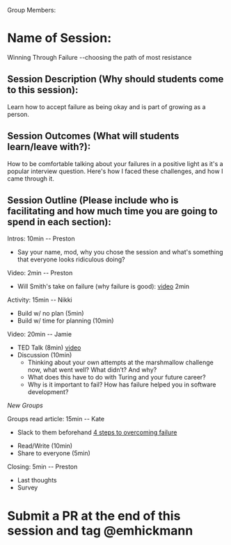 Group Members:


# Name of Session: 
Winning Through Failure --choosing the path of most resistance 

## Session Description (Why should students come to this session):

Learn how to accept failure as being okay and is part of growing as a person.

## Session Outcomes (What will students learn/leave with?):

How to be comfortable talking about your failures in a positive light as it's a popular interview question.
Here's how I faced these challenges, and how I came through it.

## Session Outline (Please include who is facilitating and how much time you are going to spend in each section):
Intros: 10min -- Preston
 - Say your name, mod, why you chose the session and what's something that everyone looks ridiculous doing?

Video: 2min -- Preston
 - Will Smith's take on failure (why failure is good): [video](https://www.youtube.com/watch?v=wFf6rhcYkXw) 2min

Activity: 15min -- Nikki
 - Build w/ no plan (5min)
 - Build w/ time for planning (10min)

Video: 20min -- Jamie
 - TED Talk (8min) [video](https://www.ted.com/talks/tom_wujec_build_a_tower?language=en)
 - Discussion (10min)
     * Thinking about your own attempts at the marshmallow challenge now, what went well? What didn’t? And why?
     * What does this have to do with Turing and your future career?
     * Why is it important to fail? How has failure helped you in software development?
 
*New Groups*

Groups read article: 15min -- Kate
* Slack to them beforehand
  [4 steps to overcoming failure](https://www.fastcompany.com/3035120/4-steps-to-overcoming-failure-and-using-it-to-your-advanta)
 - Read/Write (10min)
 - Share to everyone (5min)

Closing: 5min -- Preston
 - Last thoughts
 - Survey

# Submit a PR at the end of this session and tag @emhickmann
